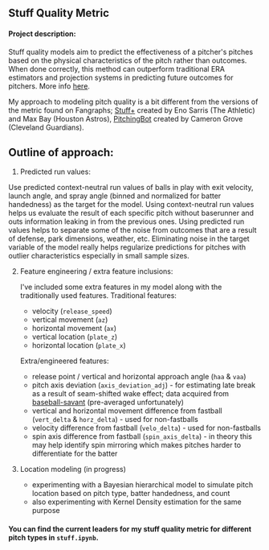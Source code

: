 ## Stuff Quality Metric

#### Project description:

Stuff quality models aim to predict the effectiveness of a pitcher's pitches based on the physical characteristics of the pitch rather than outcomes. When done correctly, this method can outperform traditional ERA estimators and projection systems in predicting future outcomes for pitchers. More info [here](https://library.fangraphs.com/pitching/stuff-location-and-pitching-primer/).

My approach to modeling pitch quality is a bit different from the versions of the metric found on Fangraphs; [Stuff+](https://www.fangraphs.com/leaders/major-league?pos=all&stats=pit&lg=all&qual=y&type=36&season=2023&month=0&season1=2023&ind=0) created by Eno Sarris (The Athletic) and Max Bay (Houston Astros), [PitchingBot](https://www.fangraphs.com/leaders/major-league?pos=all&stats=pit&lg=all&qual=y&type=25&season=2023&month=0&season1=2023&ind=0) created by Cameron Grove (Cleveland Guardians). 

## Outline of approach:

1. Predicted run values:

 Use predicted context-neutral run values of balls in play with exit velocity, launch angle, and spray angle (binned and normalized for batter handedness) as the target for the model. Using context-neutral run values helps us evaluate the result of each specific pitch without baserunner and outs information leaking in from the previous ones. Using predicted run values helps to separate some of the noise from outcomes that are a result of defense, park dimensions, weather, etc. Eliminating noise in the target variable of the model really helps regularize predictions for pitches with outlier characteristics especially in small sample sizes.

2. Feature engineering / extra feature inclusions:

    I've included some extra features in my model along with the traditionally used features.
    Traditional features:
    - velocity (`release_speed`)
    - vertical movement (`az`)
    - horizontal movement (`ax`)
    - vertical location (`plate_z`)
    - horizontal location (`plate_x`)

    Extra/engineered features: 
    - release point / vertical and horizontal approach angle (`haa` & `vaa`)
    - pitch axis deviation (`axis_deviation_adj`) - for estimating late break as a result of seam-shifted wake effect; data acquired from [baseball-savant](https://baseballsavant.mlb.com/leaderboard/spin-direction-pitches) (pre-averaged unfortunately)
    - vertical and horizontal movement difference from fastball (`vert_delta` & `horz_delta`) - used for non-fastballs 
    - velocity difference from fastball (`velo_delta`) - used for non-fastballs
    - spin axis difference from fastball (`spin_axis_delta`) - in theory this may help identify spin mirroring which makes pitches harder to differentiate for the batter

3. Location modeling (in progress)
    - experimenting with a Bayesian hierarchical model to simulate pitch location based on pitch type, batter handedness, and count
    - also experimenting with Kernel Density estimation for the same purpose

#### You can find the current leaders for my stuff quality metric for different pitch types in `stuff.ipynb`.